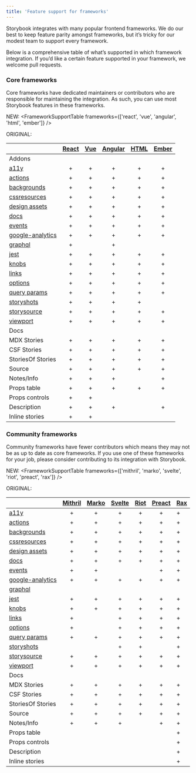 ```yaml
---
title: 'Feature support for frameworks'
---
```


Storybook integrates with many popular frontend frameworks. We do our best to keep feature parity amongst frameworks, but it’s tricky for our modest team to support every framework.

Below is a comprehensive table of what’s supported in which framework integration. If you’d like a certain feature supported in your framework, we welcome pull requests.

### Core frameworks

Core frameworks have dedicated maintainers or contributors who are responsible for maintaining the integration. As such, you can use most Storybook features in these frameworks.

NEW:
<FrameworkSupportTable frameworks={['react', 'vue', 'angular', 'html', 'ember']} />

ORIGINAL:

|                                             | [React](app/react) | [Vue](app/vue) | [Angular](app/angular) | [HTML](app/html) | [Ember](app/ember) |
| ------------------------------------------- | :----------------: | :------------: | :--------------------: | :--------------: | :----------------: |
| Addons                                      |                    |                |                        |                  |                    |
| [a11y](addons/a11y)                         |         +          |       +        |           +            |        +         |         +          |
| [actions](addons/actions)                   |         +          |       +        |           +            |        +         |         +          |
| [backgrounds](addons/backgrounds)           |         +          |       +        |           +            |        +         |         +          |
| [cssresources](addons/cssresources)         |         +          |       +        |           +            |        +         |         +          |
| [design assets](addons/design-assets)       |         +          |       +        |           +            |        +         |         +          |
| [docs](addons/docs)                         |         +          |       +        |           +            |        +         |         +          |
| [events](addons/events)                     |         +          |       +        |           +            |        +         |         +          |
| [google-analytics](addons/google-analytics) |         +          |       +        |           +            |        +         |         +          |
| [graphql](addons/graphql)                   |         +          |                |           +            |                  |                    |
| [jest](addons/jest)                         |         +          |       +        |           +            |        +         |         +          |
| [knobs](addons/knobs)                       |         +          |       +        |           +            |        +         |         +          |
| [links](addons/links)                       |         +          |       +        |           +            |        +         |         +          |
| [options](addons/options)                   |         +          |       +        |           +            |        +         |         +          |
| [query params](addons/queryparams)          |         +          |       +        |           +            |        +         |         +          |
| [storyshots](addons/storyshots)             |         +          |       +        |           +            |        +         |                    |
| [storysource](addons/storysource)           |         +          |       +        |           +            |        +         |         +          |
| [viewport](addons/viewport)                 |         +          |       +        |           +            |        +         |         +          |
| Docs                                        |                    |                |                        |                  |                    |
| MDX Stories                                 |         +          |       +        |           +            |        +         |         +          |
| CSF Stories                                 |         +          |       +        |           +            |        +         |         +          |
| StoriesOf Stories                           |         +          |       +        |           +            |        +         |         +          |
| Source                                      |         +          |       +        |           +            |        +         |         +          |
| Notes/Info                                  |         +          |       +        |           +            |                  |         +          |
| Props table                                 |         +          |       +        |           +            |        +         |         +          |
| Props controls                              |         +          |       +        |                        |                  |                    |
| Description                                 |         +          |       +        |           +            |                  |         +          |
| Inline stories                              |         +          |       +        |                        |                  |                    |

### Community frameworks

Community frameworks have fewer contributors which means they may not be as up to date as core frameworks. If you use one of these frameworks for your job, please consider contributing to its integration with Storybook.

NEW:
<FrameworkSupportTable frameworks={['mithril', 'marko', 'svelte', 'riot', 'preact', 'rax']} />

ORIGINAL:

|                                             | [Mithril](app/mithril) | [Marko](app/marko) | [Svelte](app/svelte) | [Riot](app/riot) | [Preact](app/preact) | [Rax](app/rax) |
| ------------------------------------------- | :--------------------: | :----------------: | :------------------: | :--------------: | :------------------: | -------------- |
| [a11y](addons/a11y)                         |           +            |         +          |          +           |        +         |          +           | +              |
| [actions](addons/actions)                   |           +            |         +          |          +           |        +         |          +           | +              |
| [backgrounds](addons/backgrounds)           |           +            |         +          |          +           |        +         |          +           | +              |
| [cssresources](addons/cssresources)         |           +            |         +          |          +           |        +         |          +           | +              |
| [design assets](addons/design-assets)       |           +            |         +          |          +           |        +         |          +           | +              |
| [docs](addons/docs)                         |           +            |         +          |          +           |        +         |          +           | +              |
| [events](addons/events)                     |           +            |         +          |                      |                  |          +           | +              |
| [google-analytics](addons/google-analytics) |           +            |         +          |          +           |        +         |          +           | +              |
| [graphql](addons/graphql)                   |                        |                    |                      |                  |                      |                |
| [jest](addons/jest)                         |           +            |         +          |          +           |        +         |          +           | +              |
| [knobs](addons/knobs)                       |           +            |         +          |          +           |        +         |          +           | +              |
| [links](addons/links)                       |           +            |                    |          +           |        +         |          +           | +              |
| [options](addons/options)                   |           +            |                    |          +           |        +         |          +           | +              |
| [query params](addons/queryparams)          |           +            |         +          |          +           |        +         |          +           | +              |
| [storyshots](addons/storyshots)             |                        |                    |          +           |        +         |                      | +              |
| [storysource](addons/storysource)           |           +            |         +          |          +           |        +         |          +           | +              |
| [viewport](addons/viewport)                 |           +            |         +          |          +           |        +         |          +           | +              |
| Docs                                        |                        |                    |                      |                  |                      |                |
| MDX Stories                                 |           +            |         +          |          +           |        +         |          +           | +              |
| CSF Stories                                 |           +            |         +          |          +           |        +         |          +           | +              |
| StoriesOf Stories                           |           +            |         +          |          +           |        +         |          +           | +              |
| Source                                      |           +            |         +          |          +           |        +         |          +           | +              |
| Notes/Info                                  |           +            |         +          |          +           |                  |          +           | +              |
| Props table                                 |                        |                    |                      |                  |                      | +              |
| Props controls                              |                        |                    |                      |                  |                      | +              |
| Description                                 |                        |                    |                      |                  |                      | +              |
| Inline stories                              |                        |                    |                      |                  |                      | +              |
